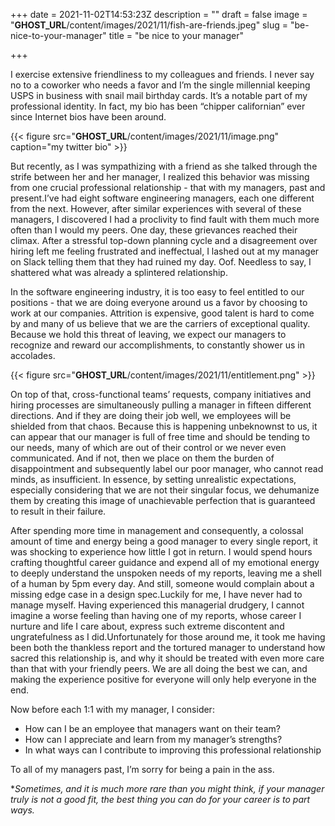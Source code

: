 +++
date = 2021-11-02T14:53:23Z
description = ""
draft = false
image = "__GHOST_URL__/content/images/2021/11/fish-are-friends.jpeg"
slug = "be-nice-to-your-manager"
title = "be nice to your manager"

+++


I exercise extensive friendliness to my colleagues and friends. I never say no to a coworker who needs a favor and I’m the single millennial keeping USPS in business with snail mail birthday cards. It’s a notable part of my professional identity. In fact, my bio has been “chipper californian” ever since Internet bios have been around.



{{< figure src="__GHOST_URL__/content/images/2021/11/image.png" caption="my twitter bio" >}}



But recently, as I was sympathizing with a friend as she talked through the strife between her and her manager, I realized this behavior was missing from one crucial professional relationship - that with my managers, past and present.I’ve had eight software engineering managers, each one different from the next. However, after similar experiences with several of these managers, I discovered I had a proclivity to find fault with them much more often than I would my peers. One day, these grievances reached their climax. After a stressful top-down planning cycle and a disagreement over hiring left me feeling frustrated and ineffectual, I lashed out at my manager on Slack telling them that they had ruined my day. Oof. Needless to say, I shattered what was already a splintered relationship.



In the software engineering industry, it is too easy to feel entitled to our positions - that we are doing everyone around us a favor by choosing to work at our companies. Attrition is expensive, good talent is hard to come by and many of us believe that we are the carriers of exceptional quality. Because we hold this threat of leaving, we expect our managers to recognize and reward our accomplishments, to constantly shower us in accolades.

{{< figure src="__GHOST_URL__/content/images/2021/11/entitlement.png" >}}

On top of that, cross-functional teams’ requests, company initiatives and hiring processes are simultaneously pulling a manager in fifteen different directions. And if they are doing their job well, we employees will be shielded from that chaos. Because this is happening unbeknownst to us, it can appear that our manager is full of free time and should be tending to our needs, many of which are out of their control or we never even communicated. And if not, then we place on them the burden of disappointment and subsequently label our poor manager, who cannot read minds, as insufficient. In essence, by setting unrealistic expectations, especially considering that we are not their singular focus, we dehumanize them by creating this image of unachievable perfection that is guaranteed to result in their failure.



After spending more time in management and consequently, a colossal amount of time and energy being a good manager to every single report, it was shocking to experience how little I got in return. I would spend hours crafting thoughtful career guidance and expend all of my emotional energy to deeply understand the unspoken needs of my reports, leaving me a shell of a human by 5pm every day. And still, someone would complain about a missing edge case in a design spec.Luckily for me, I have never had to manage myself. Having experienced this managerial drudgery, I cannot imagine a worse feeling than having one of my reports, whose career I nurture and life I care about, express such extreme discontent and ungratefulness as I did.Unfortunately for those around me, it took me having been both the thankless report and the tortured manager to understand how sacred this relationship is, and why it should be treated with even more care than that with your friendly peers. We are all doing the best we can, and making the experience positive for everyone will only help everyone in the end.

Now before each 1:1 with my manager, I consider:

* How can I be an employee that managers want on their team?
* How can I appreciate and learn from my manager’s strengths?
* In what ways can I contribute to improving this professional relationship

To all of my managers past, I’m sorry for being a pain in the ass.

*_Sometimes, and it is much more rare than you might think, if your manager truly is not a good fit, the best thing you can do for your career is to part ways._


